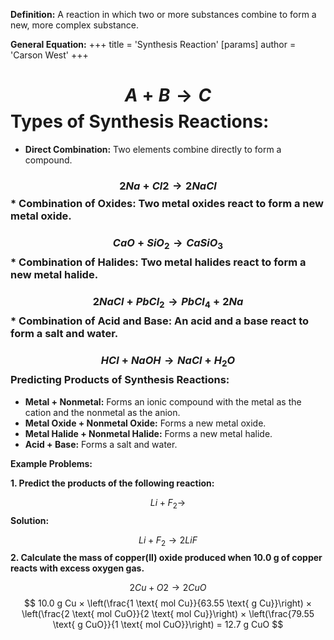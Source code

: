 
**Definition:** A reaction in which two or more substances combine to form a new, more complex substance.

**General Equation:**
+++
 title = 'Synthesis Reaction'
[params]
	author = 'Carson West'
+++
# $$ A + B → C $$ **Types of Synthesis Reactions:**

* **Direct Combination:** Two elements combine directly to form a compound.
### $$ 2 Na + Cl2 → 2 NaCl $$ * **Combination of Oxides:** Two metal oxides react to form a new metal oxide.
### $$ CaO + SiO_2 → CaSiO_3 $$ * **Combination of Halides:** Two metal halides react to form a new metal halide.
### $$ 2 NaCl + PbCl_2 → PbCl_4 + 2 Na $$ * **Combination of Acid and Base:** An acid and a base react to form a salt and water.
### $$ HCl + NaOH → NaCl + H_2O $$ **Predicting Products of Synthesis Reactions:**

* **Metal + Nonmetal:** Forms an ionic compound with the metal as the cation and the nonmetal as the anion.
* **Metal Oxide + Nonmetal Oxide:** Forms a new metal oxide.
* **Metal Halide + Nonmetal Halide:** Forms a new metal halide.
* **Acid + Base:** Forms a salt and water.

**Example Problems:**

**1. Predict the products of the following reaction:**

$$ Li + F_2 → $$ 
**Solution:**

$$ Li + F_2 → 2 LiF $$ 
**2. Calculate the mass of copper(II) oxide produced when 10.0 g of copper reacts with excess oxygen gas.**

$$ 2 Cu + O2 → 2 CuO $$ $$ 10.0 g Cu × \left(\frac{1 \text{ mol Cu}}{63.55 \text{ g Cu}}\right) × \left(\frac{2 \text{ mol CuO}}{2 \text{ mol Cu}}\right) × \left(\frac{79.55 \text{ g CuO}}{1 \text{ mol CuO}}\right) = 12.7 g CuO $$